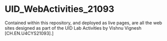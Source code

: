 # UID_WebActivities_21093
Contained within this repository, and deployed as live pages, are all the web sites designed as part of the UID Lab Activities by Vishnu Vignesh [CH.EN.U4CYS21093].]
